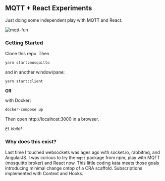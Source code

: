 ## MQTT + React Experiments

Just doing some independent play with MQTT and React.

![mqtt-fun](https://user-images.githubusercontent.com/3521444/61753928-042f7800-ad66-11e9-9da7-f61984c12e16.gif)

### Getting Started

Clone this repo. Then

```sh
yarn start:mosquitto
```

and in another window/pane:

```sh
yarn start:client
```

**OR**

with Docker:

```sh
docker-compose up
```

Then open http://localhost:3000 in a browser.

_Et Voilà!_

### Why does this exist?

Last time I touched websockets was ages ago with socket.io, rabbitmq, and AngularJS. I was curious to try the `mqtt` package from npm, play with MQTT (mosquitto broker) and React now. This little coding kata meets those goals introducing minimal change ontop of a CRA scaffold. Subscriptions implemented with Context and Hooks.
